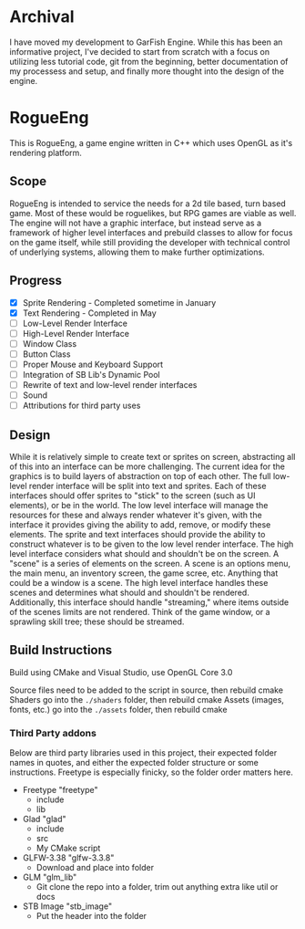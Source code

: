# Archival
I have moved my development to GarFish Engine. While this has been an informative project, I've decided to start from scratch with a focus on utilizing less tutorial code, git from the beginning, better documentation of my processess and setup, and finally more thought into the design of the engine.


# RogueEng
This is RogueEng, a game engine written in C++ which uses OpenGL as it's rendering platform.

## Scope

RogueEng is intended to service the needs for a 2d tile based, turn based game. Most of these would be roguelikes, but RPG games are viable as well.
The engine will not have a graphic interface, but instead serve as a framework of higher level interfaces and prebuild classes to allow for focus on the game itself, while
still providing the developer with technical control of underlying systems, allowing them to make further optimizations.

## Progress

- [X] Sprite Rendering - Completed sometime in January
- [X] Text Rendering - Completed in May
- [ ] Low-Level Render Interface
- [ ] High-Level Render Interface
- [ ] Window Class
- [ ] Button Class
- [ ] Proper Mouse and Keyboard Support
- [ ] Integration of SB Lib's Dynamic Pool
- [ ] Rewrite of text and low-level render interfaces
- [ ] Sound
- [ ] Attributions for third party uses

## Design

While it is relatively simple to create text or sprites on screen, abstracting all of this into an interface can be more challenging.
The current idea for the graphics is to build layers of abstraction on top of each other. The full low-level render interface will be split into text and sprites.
Each of these interfaces should offer sprites to "stick" to the screen (such as UI elements), or be in the world. The low level interface will manage the resources for these
and always render whatever it's given, with the interface it provides giving the ability to add, remove, or modify these elements. The sprite and text interfaces should
provide the ability to construct whatever is to be given to the low level render interface. The high level interface considers what should and shouldn't be on the screen.
A "scene" is a series of elements on the screen. A scene is an options menu, the main menu, an inventory screen, the game scree, etc. Anything that could be a window is a 
scene. The high level interface handles these scenes and determines what should and shouldn't be rendered. Additionally, this interface should handle "streaming," where 
items outside of the scenes limits are not rendered. Think of the game window, or a sprawling skill tree; these should be streamed.

## Build Instructions

Build using CMake and Visual Studio, use OpenGL Core 3.0

Source files need to be added to the script in source, then rebuild cmake
Shaders go into the `./shaders` folder, then rebuild cmake
Assets (images, fonts, etc.) go into the `./assets` folder, then rebuild cmake

### Third Party addons

Below are third party libraries used in this project, their expected folder names in quotes,
and either the expected folder structure or some instructions. Freetype is especially finicky,
so the folder order matters here.

- Freetype "freetype"
  - include
  - lib
- Glad "glad"
  - include
  - src
  - My CMake script
- GLFW-3.38 "glfw-3.3.8"
  - Download and place into folder
- GLM "glm_lib"
  - Git clone the repo into a folder, trim out anything extra like util or docs
- STB Image "stb_image"
  - Put the header into the folder
